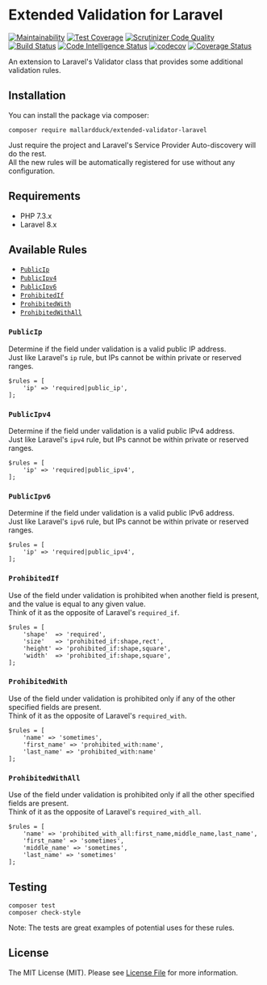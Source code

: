 # Extended Validation for Laravel
[![Maintainability](https://api.codeclimate.com/v1/badges/1b7e269bba89fe57e703/maintainability)](https://codeclimate.com/github/mallardduck/extended-validator-laravel/maintainability)
[![Test Coverage](https://api.codeclimate.com/v1/badges/1b7e269bba89fe57e703/test_coverage)](https://codeclimate.com/github/mallardduck/extended-validator-laravel/test_coverage)
[![Scrutinizer Code Quality](https://scrutinizer-ci.com/g/mallardduck/extended-validator-laravel/badges/quality-score.png?b=main)](https://scrutinizer-ci.com/g/mallardduck/extended-validator-laravel/?branch=main)
[![Build Status](https://scrutinizer-ci.com/g/mallardduck/extended-validator-laravel/badges/build.png?b=main)](https://scrutinizer-ci.com/g/mallardduck/extended-validator-laravel/build-status/main)
[![Code Intelligence Status](https://scrutinizer-ci.com/g/mallardduck/extended-validator-laravel/badges/code-intelligence.svg?b=main)](https://scrutinizer-ci.com/code-intelligence)
[![codecov](https://codecov.io/gh/mallardduck/extended-validator-laravel/branch/main/graph/badge.svg)](https://codecov.io/gh/mallardduck/extended-validator-laravel)
[![Coverage Status](https://coveralls.io/repos/github/mallardduck/extended-validator-laravel/badge.svg?branch=main)](https://coveralls.io/github/mallardduck/extended-validator-laravel?branch=main)


An extension to Laravel's Validator class that provides some additional validation rules.

## Installation
You can install the package via composer:

```
composer require mallardduck/extended-validator-laravel
```
Just require the project and Laravel's Service Provider Auto-discovery will do the rest.  
All the new rules will be automatically registered for use without any configuration.

## Requirements
* PHP 7.3.x
* Laravel 8.x

## Available Rules
* [`PublicIp`](#publicip)
* [`PublicIpv4`](#publicipv4)
* [`PublicIpv6`](#publicipv6)
* [`ProhibitedIf`](#unfilledif)
* [`ProhibitedWith`](#unfilledwith)
* [`ProhibitedWithAll`](#unfilledwithall)

### `PublicIp`
Determine if the field under validation is a valid public IP address.  
Just like Laravel's `ip` rule, but IPs cannot be within private or reserved ranges.

```
$rules = [
    'ip' => 'required|public_ip',
];
```

### `PublicIpv4`
Determine if the field under validation is a valid public IPv4 address.  
Just like Laravel's `ipv4` rule, but IPs cannot be within private or reserved ranges.

```
$rules = [
    'ip' => 'required|public_ipv4',
];
```

### `PublicIpv6`
Determine if the field under validation is a valid public IPv6 address.  
Just like Laravel's `ipv6` rule, but IPs cannot be within private or reserved ranges.

```
$rules = [
    'ip' => 'required|public_ipv4',
];
```

### `ProhibitedIf`
Use of the field under validation is prohibited when another field is present, and the value is equal to any given value.  
Think of it as the opposite of Laravel's `required_if`.

```
$rules = [
    'shape'  => 'required',
    'size'   => 'prohibited_if:shape,rect',
    'height' => 'prohibited_if:shape,square',
    'width'  => 'prohibited_if:shape,square',
];
```

### `ProhibitedWith`
Use of the field under validation is prohibited only if any of the other specified fields are present.  
Think of it as the opposite of Laravel's `required_with`.

```
$rules = [
    'name' => 'sometimes',
    'first_name' => 'prohibited_with:name',
    'last_name' => 'prohibited_with:name'
];
```

### `ProhibitedWithAll`
Use of the field under validation is prohibited only if all the other specified fields are present.  
Think of it as the opposite of Laravel's `required_with_all`.

```
$rules = [
    'name' => 'prohibited_with_all:first_name,middle_name,last_name',
    'first_name' => 'sometimes',
    'middle_name' => 'sometimes',
    'last_name' => 'sometimes'
];
```

## Testing
```
composer test
composer check-style
```
Note: The tests are great examples of potential uses for these rules.

## License
The MIT License (MIT). Please see [License File](LICENSE.md) for more information.
